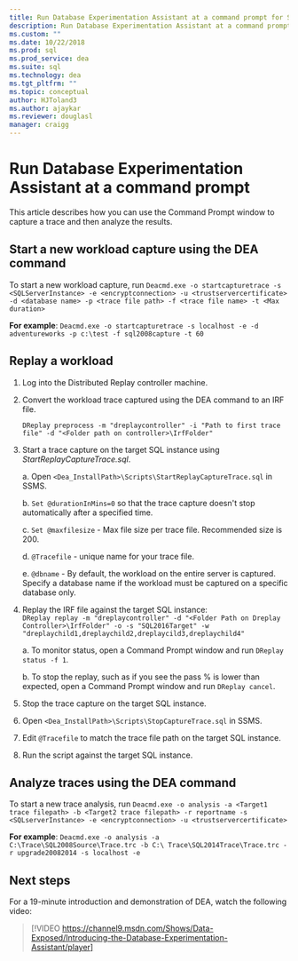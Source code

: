 ```yaml
---
title: Run Database Experimentation Assistant at a command prompt for SQL Server upgrades
description: Run Database Experimentation Assistant at a command prompt
ms.custom: ""
ms.date: 10/22/2018
ms.prod: sql
ms.prod_service: dea
ms.suite: sql
ms.technology: dea
ms.tgt_pltfrm: ""
ms.topic: conceptual
author: HJToland3
ms.author: ajaykar
ms.reviewer: douglasl
manager: craigg
---
```


# Run Database Experimentation Assistant at a command prompt
This article describes how you can use the Command Prompt window to capture a trace and then analyze the results. 

## Start a new workload capture using the DEA command

To start a new workload capture, run `Deacmd.exe -o startcapturetrace -s <SQLServerInstance> -e <encryptconnection> -u <trustservercertificate> -d <database name> -p <trace file path> -f <trace file name> -t <Max duration>`

**For example**: `Deacmd.exe -o startcapturetrace -s localhost -e -d adventureworks -p c:\test -f sql2008capture -t 60`

## Replay a workload

1.  Log into the Distributed Replay controller machine.
2.  Convert the workload trace captured using the DEA command to an IRF file.

    `DReplay preprocess -m "dreplaycontroller" -i "Path to first trace file" -d "<Folder path on controller>\IrfFolder"`
3.  Start a trace capture on the target SQL instance using *StartReplayCaptureTrace.sql*.
       
    a.  Open `<Dea_InstallPath>\Scripts\StartReplayCaptureTrace.sql` in SSMS.
    
    b.  `Set @durationInMins=0` so that the trace capture doesn't stop automatically after a specified time.
    
    c.  `Set @maxfilesize` - Max file size per trace file. Recommended size is 200.
    
    d.  `@Tracefile` - unique name for your trace file.
    
    e.  `@dbname` - By default, the workload on the entire server is captured. Specify a database name if the workload must be captured on a specific database only.
4.  Replay the IRF file against the target SQL instance:  
        `DReplay replay -m "dreplaycontroller" -d "<Folder Path on Dreplay Controller>\IrfFolder" -o -s "SQL2016Target" -w "dreplaychild1,dreplaychild2,dreplaycild3,dreplaychild4"`
        
    a.  To monitor status, open a Command Prompt window and run `DReplay status -f 1`.
        
    b.  To stop the replay, such as if you see the pass % is lower than expected, open a Command Prompt window and run `DReplay cancel`.

5.  Stop the trace capture on the target SQL instance.
6.  Open `<Dea_InstallPath>\Scripts\StopCaptureTrace.sql` in SSMS.
7.  Edit `@Tracefile` to match the trace file path on the target SQL instance.
8.  Run the script against the target SQL instance.

## Analyze traces using the DEA command

To start a new trace analysis, run  `Deacmd.exe -o analysis -a <Target1 trace filepath> -b <Target2 trace filepath> -r reportname -s <SQLserverInstance> -e <encryptconnection> -u <trustservercertificate>`

**For example**: `Deacmd.exe -o analysis -a C:\Trace\SQL2008Source\Trace.trc -b C:\ Trace\SQL2014Trace\Trace.trc -r upgrade20082014 -s localhost -e`

## Next steps

For a 19-minute introduction and demonstration of DEA, watch the following video:

> [!VIDEO https://channel9.msdn.com/Shows/Data-Exposed/Introducing-the-Database-Experimentation-Assistant/player]
